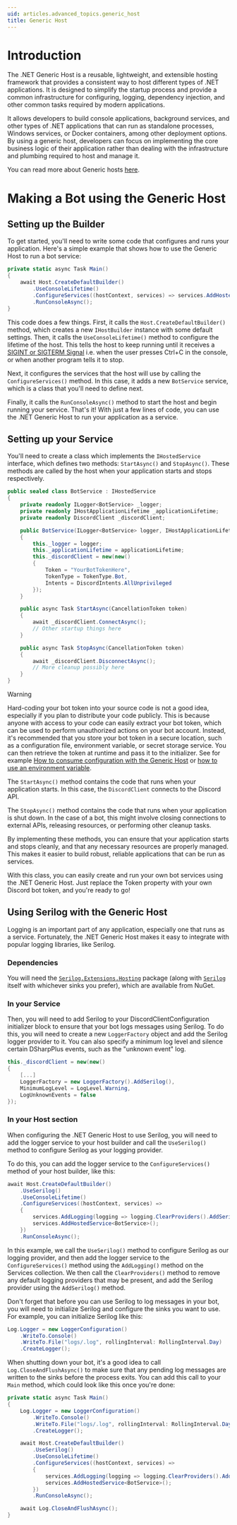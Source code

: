 ```yaml
---
uid: articles.advanced_topics.generic_host
title: Generic Host
---
```


# Introduction

The .NET Generic Host is a reusable, lightweight, and extensible hosting framework that provides a consistent way to
host different types of .NET applications. It is designed to simplify the startup process and provide a common
infrastructure for configuring, logging, dependency injection, and other common tasks required by modern applications.

It allows developers to build console applications, background services, and other types of .NET applications that can
run as standalone processes, Windows services, or Docker containers, among other deployment options. By using a generic
host, developers can focus on implementing the core business logic of their application rather than dealing with the
infrastructure and plumbing required to host and manage it.

You can read more about Generic hosts [here](https://learn.microsoft.com/en-us/dotnet/core/extensions/generic-host).

# Making a Bot using the Generic Host

## Setting up the Builder

To get started, you'll need to write some code that configures and runs your application. Here's a simple example that
shows how to use the Generic Host to run a bot service:

```cs
private static async Task Main()
{
    await Host.CreateDefaultBuilder()
        .UseConsoleLifetime()
        .ConfigureServices((hostContext, services) => services.AddHostedService<BotService>())
        .RunConsoleAsync();
}
```

This code does a few things. First, it calls the `Host.CreateDefaultBuilder()` method, which creates a new
`IHostBuilder` instance with some default settings. Then, it calls the `UseConsoleLifetime()` method to configure the
lifetime of the host. This tells the host to keep running until it receives a [SIGINT or SIGTERM
Signal](https://en.wikipedia.org/wiki/Signal_(IPC)#SIGINT) i.e. when the user presses Ctrl+C in the console, or when
another program tells it to stop.

Next, it configures the services that the host will use by calling the `ConfigureServices()` method. In this case, it
adds a new `BotService` service, which is a class that you'll need to define next.

Finally, it calls the `RunConsoleAsync()` method to start the host and begin running your service. That's it! With just
a few lines of code, you can use the .NET Generic Host to run your application as a service.

## Setting up your Service

You'll need to create a class which implements the `IHostedService` interface, which defines two methods:
`StartAsync()` and `StopAsync()`. These methods are called by the host when your application starts and stops
respectively.

```cs
public sealed class BotService : IHostedService
{
    private readonly ILogger<BotService> _logger;
    private readonly IHostApplicationLifetime _applicationLifetime;
    private readonly DiscordClient _discordClient;

    public BotService(ILogger<BotService> logger, IHostApplicationLifetime applicationLifetime)
    {
        this._logger = logger;
        this._applicationLifetime = applicationLifetime;
        this._discordClient = new(new()
        {
            Token = "YourBotTokenHere",
            TokenType = TokenType.Bot,
            Intents = DiscordIntents.AllUnprivileged
        });
    }

    public async Task StartAsync(CancellationToken token)
    {
        await _discordClient.ConnectAsync();
        // Other startup things here
    }

    public async Task StopAsync(CancellationToken token)
    {
        await _discordClient.DisconnectAsync();
        // More cleanup possibly here
    }
}
```

>[!WARNING]
> Hard-coding your bot token into your source code is not a good idea, especially if you plan to distribute your code
publicly. This is because anyone with access to your code can easily extract your bot token, which can be used to
perform unauthorized actions on your bot account.
>Instead, it's recommended that you store your bot token in a secure location, such as a configuration file,
environment variable, or secret storage service. You can then retrieve the token at runtime and pass it to the
initializer. See for example [How to consume configuration with the Generic
Host](https://learn.microsoft.com/en-us/aspnet/core/fundamentals/configuration/?view=aspnetcore-7.0) or [how to use an
environment
variable](https://learn.microsoft.com/en-us/dotnet/api/system.environment.getenvironmentvariable?view=net-7.0).

The `StartAsync()` method contains the code that runs when your application starts. In this case, the `DiscordClient`
connects to the Discord API.

The `StopAsync()` method contains the code that runs when your application is shut down. In the case of a bot, this
might involve closing connections to external APIs, releasing resources, or performing other cleanup tasks.

By implementing these methods, you can ensure that your application starts and stops cleanly, and that any necessary
resources are properly managed. This makes it easier to build robust, reliable applications that can be run as services.

With this class, you can easily create and run your own bot services using the .NET Generic Host. Just replace the
Token property with your own Discord bot token, and you're ready to go!

## Using Serilog with the Generic Host

Logging is an important part of any application, especially one that runs as a service. Fortunately, the .NET Generic
Host makes it easy to integrate with popular logging libraries, like Serilog.

### Dependencies

You will need the [`Serilog.Extensions.Hosting`](https://www.nuget.org/packages/Serilog.Extensions.Hosting) package
(along with [`Serilog`](https://www.nuget.org/packages/Serilog) itself with whichever sinks you prefer), which are
available from NuGet.

### In your Service

Then, you will need to add Serilog to your DiscordClientConfiguration initializer block to ensure that your bot logs
messages using Serilog. To do this, you will need to create a new `LoggerFactory` object and add the Serilog logger
provider to it. You can also specify a minimum log level and silence certain DSharpPlus events, such as the "unknown
event" log.

```cs
this._discordClient = new(new()
{
    [...]
    LoggerFactory = new LoggerFactory().AddSerilog(),
    MinimumLogLevel = LogLevel.Warning,
    LogUnknownEvents = false
});
```

### In your Host section

When configuring the .NET Generic Host to use Serilog, you will need to add the logger service to your host builder and
call the `UseSerilog()` method to configure Serilog as your logging provider.

To do this, you can add the logger service to the `ConfigureServices()` method of your host builder, like this:

```cs
await Host.CreateDefaultBuilder()
    .UseSerilog()
    .UseConsoleLifetime()
    .ConfigureServices((hostContext, services) =>
    {
        services.AddLogging(logging => logging.ClearProviders().AddSerilog());
        services.AddHostedService<BotService>();
    })
    .RunConsoleAsync();
```

In this example, we call the `UseSerilog()` method to configure Serilog as our logging provider, and then add the
logger service to the `ConfigureServices()` method using the `AddLogging()` method on the Services collection. We then
call the `ClearProviders()` method to remove any default logging providers that may be present, and add the Serilog
provider using the `AddSerilog()` method.

Don't forget that before you can use Serilog to log messages in your bot, you will need to initialize Serilog and
configure the sinks you want to use. For example, you can initialize Serilog like this:

```cs
Log.Logger = new LoggerConfiguration()
    .WriteTo.Console()
    .WriteTo.File("logs/.log", rollingInterval: RollingInterval.Day)
    .CreateLogger();
```

When shutting down your bot, it's a good idea to call `Log.CloseAndFlushAsync()` to make sure that any pending log
messages are written to the sinks before the process exits. You can add this call to your `Main` method, which could
look like this once you're done:

```cs
private static async Task Main()
{
    Log.Logger = new LoggerConfiguration()
        .WriteTo.Console()
        .WriteTo.File("logs/.log", rollingInterval: RollingInterval.Day)
        .CreateLogger();

    await Host.CreateDefaultBuilder()
        .UseSerilog()
        .UseConsoleLifetime()
        .ConfigureServices((hostContext, services) =>
        {
            services.AddLogging(logging => logging.ClearProviders().AddSerilog());
            services.AddHostedService<BotService>();
        })
        .RunConsoleAsync();

    await Log.CloseAndFlushAsync();
}
```
